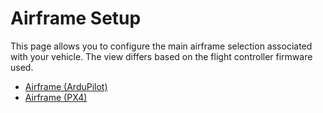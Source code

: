 # Airframe Setup

This page allows you to configure the main airframe selection associated with your vehicle. The view differs based on the flight controller firmware used. 

* [Airframe (ArduPilot)](../SetupView/Airframe_ardupilot.md)
* [Airframe (PX4)](../SetupView/Airframe_px4.md)
